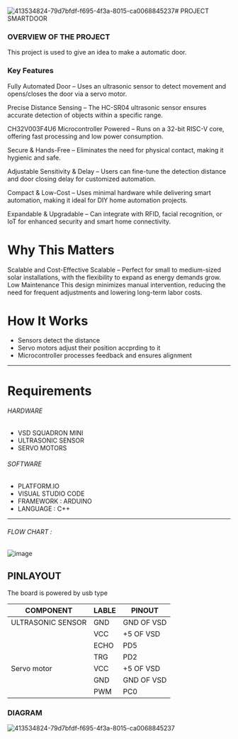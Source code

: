 ![413534824-79d7bfdf-f695-4f3a-8015-ca0068845237](https://github.com/user-attachments/assets/58f66da2-6ccb-42d5-9495-b5b57b589d95)# PROJECT SMARTDOOR


### OVERVIEW OF THE PROJECT
This project is used to give an idea to make a automatic door.

### Key Features 
Fully Automated Door – Uses an ultrasonic sensor to detect movement and opens/closes the door via a servo motor.

Precise Distance Sensing – The HC-SR04 ultrasonic sensor ensures accurate detection of objects within a specific range.

CH32V003F4U6 Microcontroller Powered – Runs on a 32-bit RISC-V core, offering fast processing and low power consumption.

Secure & Hands-Free – Eliminates the need for physical contact, making it hygienic and safe.

Adjustable Sensitivity & Delay – Users can fine-tune the detection distance and door closing delay for customized automation.

Compact & Low-Cost – Uses minimal hardware while delivering smart automation, making it ideal for DIY home automation projects.

Expandable & Upgradable – Can integrate with RFID, facial recognition, or IoT for enhanced security and smart home connectivity.

# Why This Matters 

Scalable and Cost-Effective
Scalable – Perfect for small to medium-sized solar installations, with the flexibility to expand as energy demands grow.
Low Maintenance
This design minimizes manual intervention, reducing the need for frequent adjustments and lowering long-term labor costs.
# How It Works
*  Sensors detect the distance
* Servo motors adjust their  position accprding to it
* Microcontroller processes feedback and ensures alignment
***
# Requirements 
###### HARDWARE
* VSD SQUADRON MINI
* ULTRASONIC SENSOR
* SERVO MOTORS
  
###### SOFTWARE
* PLATFORM.IO
* VISUAL STUDIO CODE
* FRAMEWORK : ARDUINO
* LANGUAGE : C++
***

###### FLOW CHART :
![image](https://github.com/user-attachments/assets/d1ac258f-4abb-48cc-bf8a-a7a0a2e77f54)

## PINLAYOUT
The board is powered by usb type

| COMPONENT               | LABLE  |   PINOUT |
|-----------------------|-------------|--------|
| ULTRASONIC SENSOR | GND|GND OF VSD|
||VCC|+5 OF VSD|
||ECHO|PD5|
||TRG|PD2|
| Servo motor |VCC|+5 OF VSD|
||GND|GND OF VSD|
||PWM|PC0|

### DIAGRAM 

![413534824-79d7bfdf-f695-4f3a-8015-ca0068845237](https://github.com/user-attachments/assets/b8c14cda-d033-4344-a62a-629bce622440)






